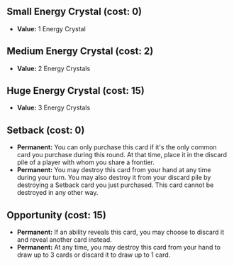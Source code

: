 ## Small Energy Crystal (cost: 0)
- **Value:**
  1 Energy Crystal


## Medium Energy Crystal (cost: 2)
- **Value:**
  2 Energy Crystals


## Huge Energy Crystal (cost: 15)
- **Value:**
  3 Energy Crystals


## Setback (cost: 0)
- **Permanent:**
  You can only purchase this card if it's the only common card you purchase
  during this round.
  At that time, place it in the discard pile
  of a player with whom you share a frontier.
- **Permanent:**
  You may destroy this card from your hand at any time during your turn.
  You may also destroy it from your discard pile
  by destroying a Setback card you just purchased.
  This card cannot be destroyed in any other way.


## Opportunity (cost: 15)
- **Permanent:**
  If an ability reveals this card,
  you may choose to discard it and reveal another card instead.
- **Permanent:**
  At any time, you may destroy this card from your hand
  to draw up to 3 cards or discard it to draw up to 1 card.
